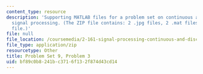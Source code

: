```yaml
---
content_type: resource
description: 'Supporting MATLAB files for a problem set on continuous and discrete
  signal processing. (The ZIP file contains: 2 .jpg files, 2 .mat files, and 1 .m
  file.)'
file: null
file_location: /coursemedia/2-161-signal-processing-continuous-and-discrete-fall-2008/bf89c0b8241bc3716f132f874d43cd14_PS9Prob3.zip
file_type: application/zip
resourcetype: Other
title: Problem Set 9, Problem 3
uid: bf89c0b8-241b-c371-6f13-2f874d43cd14
---
```

